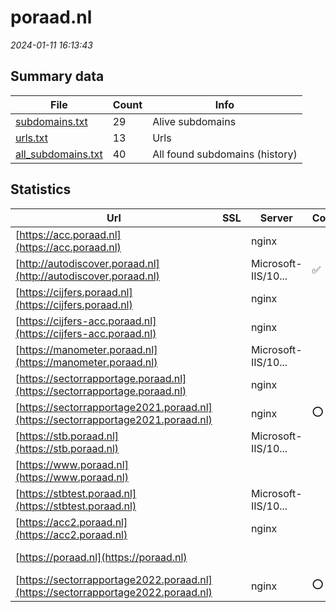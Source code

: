 # poraad.nl
*2024-01-11 16:13:43*
## Summary data
| File       | Count | Info |
|------------|-------|------|
|[subdomains.txt](/data/poraad.nl/subdomains.txt)|29|Alive subdomains|
|[urls.txt](/data/poraad.nl/urls.txt)|13|Urls|
|[all_subdomains.txt](/data/poraad.nl/all_subdomains.txt)|40|All found subdomains (history)|
## Statistics
| Url | SSL | Server | Cookie | HSTS | CSP | XFO | XXP | RP | Tech |Title |
|------------|-------|------|------|------|------|------|------|------|------|------|
|[https://acc.poraad.nl](https://acc.poraad.nl)| |nginx| | | | | |:white_check_mark: |Basic Nginx|401 Authorizatio...|
|[http://autodiscover.poraad.nl](http://autodiscover.poraad.nl)| |Microsoft-IIS/10...|:white_check_mark: |:white_check_mark: | |:white_check_mark: |:white_check_mark: |:white_check_mark: |IIS:10.0 Microso...||
|[https://cijfers.poraad.nl](https://cijfers.poraad.nl)| |nginx| |:white_check_mark: | |:white_check_mark: | |:white_check_mark: |HSTS Nginx|Mendix|
|[https://cijfers-acc.poraad.nl](https://cijfers-acc.poraad.nl)| |nginx| |:white_check_mark: | |:white_check_mark: | |:white_check_mark: |HSTS Nginx|403 Forbidden|
|[https://manometer.poraad.nl](https://manometer.poraad.nl)| |Microsoft-IIS/10...| | | | | |:white_check_mark: |IIS:10.0 Microso...||
|[https://sectorrapportage.poraad.nl](https://sectorrapportage.poraad.nl)| |nginx| | | | | |:white_check_mark: |Cloudways Divi:4...|Sectorrapportage...|
|[https://sectorrapportage2021.poraad.nl](https://sectorrapportage2021.poraad.nl)| |nginx|:o: | | | | |:white_check_mark: |Nginx|Home - povoraad|
|[https://stb.poraad.nl](https://stb.poraad.nl)| |Microsoft-IIS/10...| | | | | |:white_check_mark: |IIS:10.0 Microso...||
|[https://www.poraad.nl](https://www.poraad.nl)| || |:white_check_mark: | |:white_check_mark: | |:white_check_mark: |Drupal:10 Google...|Home | PO-Raad|
|[https://stbtest.poraad.nl](https://stbtest.poraad.nl)| |Microsoft-IIS/10...| | | | | |:white_check_mark: |IIS:10.0 Microso...||
|[https://acc2.poraad.nl](https://acc2.poraad.nl)| |nginx| | | | | |:white_check_mark: |Basic Nginx|401 Authorizatio...|
|[https://poraad.nl](https://poraad.nl)| || |:white_check_mark: | |:white_check_mark: | |:white_check_mark: ||308 Permanent Re...|
|[https://sectorrapportage2022.poraad.nl](https://sectorrapportage2022.poraad.nl)| |nginx|:o: | | | | |:white_check_mark: |Alpine.js Nginx|Sectorrapportage...|